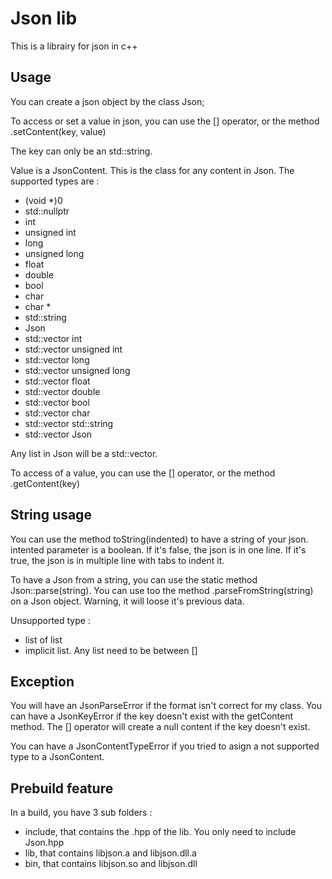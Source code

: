 # Json lib
This is a librairy for json in c++

## Usage
You can create a json object by the class Json;

To access or set a value in json, you can use the [] operator, or the method .setContent(key, value)

The key can only be an std::string.

Value is a JsonContent. This is the class for any content in Json.
The supported types are :
 - (void *)0
 - std::nullptr
 - int
 - unsigned int
 - long
 - unsigned long
 - float
 - double
 - bool
 - char
 - char *
 - std::string
 - Json
 - std::vector int
 - std::vector unsigned int
 - std::vector long
 - std::vector unsigned long
 - std::vector float
 - std::vector double
 - std::vector bool
 - std::vector char
 - std::vector std::string
 - std::vector Json

Any list in Json will be a std::vector.

To access of a value, you can use the [] operator, or the method .getContent(key)

## String usage
You can use the method toString(indented) to have a string of your json.
intented parameter is a boolean.
If it's false, the json is in one line.
If it's true, the json is in multiple line with tabs to indent it.

To have a Json from a string, you can use the static method Json::parse(string).
You can use too the method .parseFromString(string) on a Json object. Warning, it will loose it's previous data.

Unsupported type :
 - list of list
 - implicit list. Any list need to be between []

## Exception
You will have an JsonParseError if the format isn't correct for my class.
You can have a JsonKeyError if the key doesn't exist with the getContent method. The [] operator will create a null content if the key doesn't exist.

You can have a JsonContentTypeError if you tried to asign a not supported type to a JsonContent.

## Prebuild feature
In a build, you have 3 sub folders :
- include, that contains the .hpp of the lib. You only need to include Json.hpp
- lib, that contains libjson.a and libjson.dll.a
- bin, that contains libjson.so and libjson.dll
